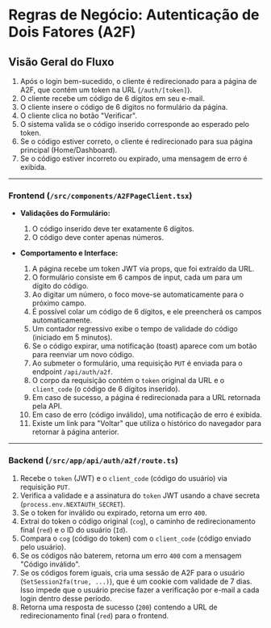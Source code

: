 # Regras de Negócio: Autenticação de Dois Fatores (A2F)

## Visão Geral do Fluxo

1.  Após o login bem-sucedido, o cliente é redirecionado para a página de A2F, que contém um token na URL (`/auth/[token]`).
2.  O cliente recebe um código de 6 dígitos em seu e-mail.
3.  O cliente insere o código de 6 dígitos no formulário da página.
4.  O cliente clica no botão "Verificar".
5.  O sistema valida se o código inserido corresponde ao esperado pelo token.
6.  Se o código estiver correto, o cliente é redirecionado para sua página principal (Home/Dashboard).
7.  Se o código estiver incorreto ou expirado, uma mensagem de erro é exibida.

---

### Frontend (`/src/components/A2FPageClient.tsx`)

-   **Validações do Formulário:**
    1.  O código inserido deve ter exatamente 6 dígitos.
    2.  O código deve conter apenas números.

-   **Comportamento e Interface:**
    1.  A página recebe um token JWT via props, que foi extraído da URL.
    2.  O formulário consiste em 6 campos de input, cada um para um dígito do código.
    3.  Ao digitar um número, o foco move-se automaticamente para o próximo campo.
    4.  É possível colar um código de 6 dígitos, e ele preencherá os campos automaticamente.
    5.  Um contador regressivo exibe o tempo de validade do código (iniciado em 5 minutos).
    6.  Se o código expirar, uma notificação (toast) aparece com um botão para reenviar um novo código.
    7.  Ao submeter o formulário, uma requisição `PUT` é enviada para o endpoint `/api/auth/a2f`.
    8.  O corpo da requisição contém o `token` original da URL e o `client_code` (o código de 6 dígitos inserido).
    9.  Em caso de sucesso, a página é redirecionada para a URL retornada pela API.
    10. Em caso de erro (código inválido), uma notificação de erro é exibida.
    11. Existe um link para "Voltar" que utiliza o histórico do navegador para retornar à página anterior.

---

### Backend (`/src/app/api/auth/a2f/route.ts`)

1.  Recebe o `token` (JWT) e o `client_code` (código do usuário) via requisição `PUT`.
2.  Verifica a validade e a assinatura do `token` JWT usando a chave secreta (`process.env.NEXTAUTH_SECRET`).
3.  Se o token for inválido ou expirado, retorna um erro `400`.
4.  Extrai do token o código original (`cog`), o caminho de redirecionamento final (`red`) e o ID do usuário (`Id`).
5.  Compara o `cog` (código do token) com o `client_code` (código enviado pelo usuário).
6.  Se os códigos não baterem, retorna um erro `400` com a mensagem "Código inválido".
7.  Se os códigos forem iguais, cria uma sessão de A2F para o usuário (`SetSession2fa(true, ...)`), que é um cookie com validade de 7 dias. Isso impede que o usuário precise fazer a verificação por e-mail a cada login dentro desse período.
8.  Retorna uma resposta de sucesso (`200`) contendo a URL de redirecionamento final (`red`) para o frontend.
